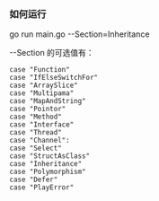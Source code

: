 ### 如何运行


go run main.go --Section=Inheritance

--Section 的可选值有：

	case "Function"
	case "IfElseSwitchFor"
	case "ArraySlice"
	case "Multipama"
	case "MapAndString"
	case "Pointor"
	case "Method"
	case "Interface"
	case "Thread"
	case "Channel":
	case "Select"
	case "StructAsClass"
	case "Inheritance"
	case "Polymorphism"
	case "Defer"
	case "PlayError"
